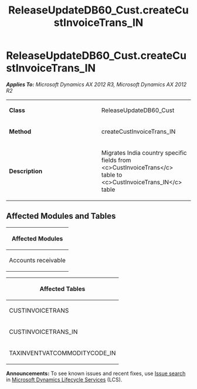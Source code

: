 ﻿---
title: ReleaseUpdateDB60_Cust.createCustInvoiceTrans_IN
TOCTitle: ReleaseUpdateDB60_Cust.createCustInvoiceTrans_IN
ms:assetid: 1b5f2dd1-39e4-bf4a-8609-122e06a7f370
ms:mtpsurl: https://msdn.microsoft.com/en-us/library/JJ718677(v=AX.60)
ms:contentKeyID: 49706961
ms.date: 05/18/2015
mtps_version: v=AX.60
---

# ReleaseUpdateDB60\_Cust.createCustInvoiceTrans\_IN 


_**Applies To:** Microsoft Dynamics AX 2012 R3, Microsoft Dynamics AX 2012 R2_

<table>
<colgroup>
<col style="width: 50%" />
<col style="width: 50%" />
</colgroup>
<tbody>
<tr class="odd">
<td><p><strong>Class</strong></p></td>
<td><p>ReleaseUpdateDB60_Cust</p></td>
</tr>
<tr class="even">
<td><p><strong>Method</strong></p></td>
<td><p>createCustInvoiceTrans_IN</p></td>
</tr>
<tr class="odd">
<td><p><strong>Description</strong></p></td>
<td><p>Migrates India country specific fields from &lt;c&gt;CustInvoiceTrans&lt;/c&gt; table to &lt;c&gt;CustInvoiceTrans_IN&lt;/c&gt; table</p></td>
</tr>
</tbody>
</table>


## Affected Modules and Tables

<table>
<colgroup>
<col style="width: 100%" />
</colgroup>
<thead>
<tr class="header">
<th><p>Affected Modules</p></th>
</tr>
</thead>
<tbody>
<tr class="odd">
<td><p>Accounts receivable</p></td>
</tr>
</tbody>
</table>


<table>
<colgroup>
<col style="width: 100%" />
</colgroup>
<thead>
<tr class="header">
<th><p>Affected Tables</p></th>
</tr>
</thead>
<tbody>
<tr class="odd">
<td><p>CUSTINVOICETRANS</p></td>
</tr>
<tr class="even">
<td><p>CUSTINVOICETRANS_IN</p></td>
</tr>
<tr class="odd">
<td><p>TAXINVENTVATCOMMODITYCODE_IN</p></td>
</tr>
</tbody>
</table>

  
**Announcements:** To see known issues and recent fixes, use [Issue search](http://go.microsoft.com/fwlink/?linkid=389258) in [Microsoft Dynamics Lifecycle Services](http://go.microsoft.com/fwlink/?linkid=306505) (LCS).

